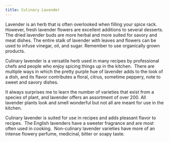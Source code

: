 ```yaml
---
title: Culinary Lavender
---
```


Lavender is an herb that is often overlooked when filling your spice rack.  However, fresh lavender flowers are excellent additions to several desserts.  The dried lavender buds are more herbal and more suited for savory and meat dishes. The entire stalk of lavender with leaves and flowers can be used to infuse vinegar, oil, and sugar. Remember to use organically grown products.</p><p>Culinary lavender is a versatile herb used in many recipes by professional chefs and people who enjoy spicing things up in the kitchen.  There are multiple ways in which the pretty purple hue of lavender adds to the look of a dish, and its flavor contributes a floral, citrus, sometime peppery, note to sweet and savory dishes.</p><p>It always surprises me to learn the number of varieties that exist from a species of plant, and lavender offers an assortment of over 200. All lavender plants look and smell wonderful but not all are meant for use in the kitchen.</p><p>Culinary lavender is suited for use in recipes and adds pleasant flavor to recipes.  The English lavenders have a sweeter fragrance and are most often used in cooking.  Non-culinary lavender varieties have more of an intense flowery perfume, medicinal, bitter or soapy taste.
